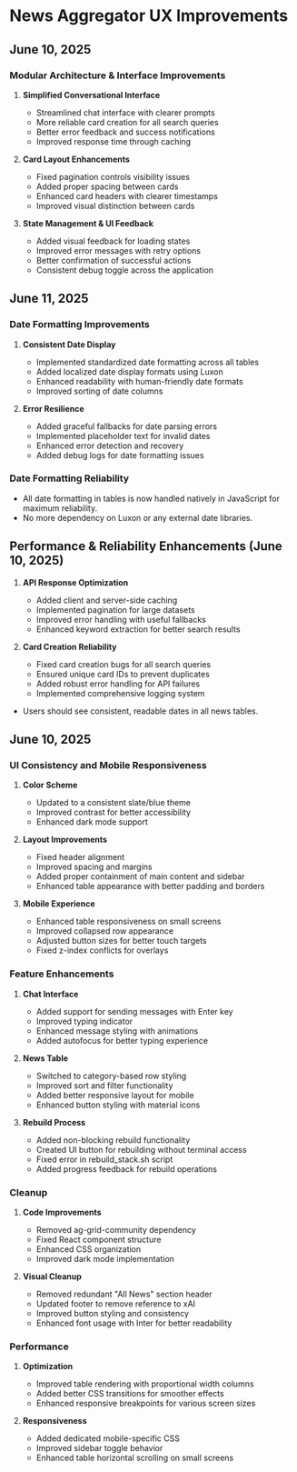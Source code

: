 # News Aggregator UX Improvements

## June 10, 2025

### Modular Architecture & Interface Improvements

1. **Simplified Conversational Interface**
   - Streamlined chat interface with clearer prompts
   - More reliable card creation for all search queries
   - Better error feedback and success notifications
   - Improved response time through caching

2. **Card Layout Enhancements**
   - Fixed pagination controls visibility issues
   - Added proper spacing between cards
   - Enhanced card headers with clearer timestamps
   - Improved visual distinction between cards

3. **State Management & UI Feedback**
   - Added visual feedback for loading states
   - Improved error messages with retry options
   - Better confirmation of successful actions
   - Consistent debug toggle across the application

## June 11, 2025

### Date Formatting Improvements

1. **Consistent Date Display**
   - Implemented standardized date formatting across all tables
   - Added localized date display formats using Luxon
   - Enhanced readability with human-friendly date formats
   - Improved sorting of date columns

2. **Error Resilience**
   - Added graceful fallbacks for date parsing errors
   - Implemented placeholder text for invalid dates
   - Enhanced error detection and recovery
   - Added debug logs for date formatting issues

### Date Formatting Reliability
- All date formatting in tables is now handled natively in JavaScript for maximum reliability.
- No more dependency on Luxon or any external date libraries.

## Performance & Reliability Enhancements (June 10, 2025)

1. **API Response Optimization**
   - Added client and server-side caching
   - Implemented pagination for large datasets
   - Improved error handling with useful fallbacks
   - Enhanced keyword extraction for better search results

2. **Card Creation Reliability**
   - Fixed card creation bugs for all search queries
   - Ensured unique card IDs to prevent duplicates
   - Added robust error handling for API failures
   - Implemented comprehensive logging system
- Users should see consistent, readable dates in all news tables.

## June 10, 2025

### UI Consistency and Mobile Responsiveness

1. **Color Scheme**
   - Updated to a consistent slate/blue theme
   - Improved contrast for better accessibility
   - Enhanced dark mode support

2. **Layout Improvements**
   - Fixed header alignment
   - Improved spacing and margins
   - Added proper containment of main content and sidebar
   - Enhanced table appearance with better padding and borders

3. **Mobile Experience**
   - Enhanced table responsiveness on small screens
   - Improved collapsed row appearance
   - Adjusted button sizes for better touch targets
   - Fixed z-index conflicts for overlays

### Feature Enhancements

1. **Chat Interface**
   - Added support for sending messages with Enter key
   - Improved typing indicator
   - Enhanced message styling with animations
   - Added autofocus for better typing experience

2. **News Table**
   - Switched to category-based row styling
   - Improved sort and filter functionality
   - Added better responsive layout for mobile
   - Enhanced button styling with material icons

3. **Rebuild Process**
   - Added non-blocking rebuild functionality
   - Created UI button for rebuilding without terminal access
   - Fixed error in rebuild_stack.sh script
   - Added progress feedback for rebuild operations

### Cleanup

1. **Code Improvements**
   - Removed ag-grid-community dependency
   - Fixed React component structure
   - Enhanced CSS organization
   - Improved dark mode implementation

2. **Visual Cleanup**
   - Removed redundant "All News" section header
   - Updated footer to remove reference to xAI
   - Improved button styling and consistency
   - Enhanced font usage with Inter for better readability

### Performance

1. **Optimization**
   - Improved table rendering with proportional width columns
   - Added better CSS transitions for smoother effects
   - Enhanced responsive breakpoints for various screen sizes

2. **Responsiveness**
   - Added dedicated mobile-specific CSS
   - Improved sidebar toggle behavior
   - Enhanced table horizontal scrolling on small screens